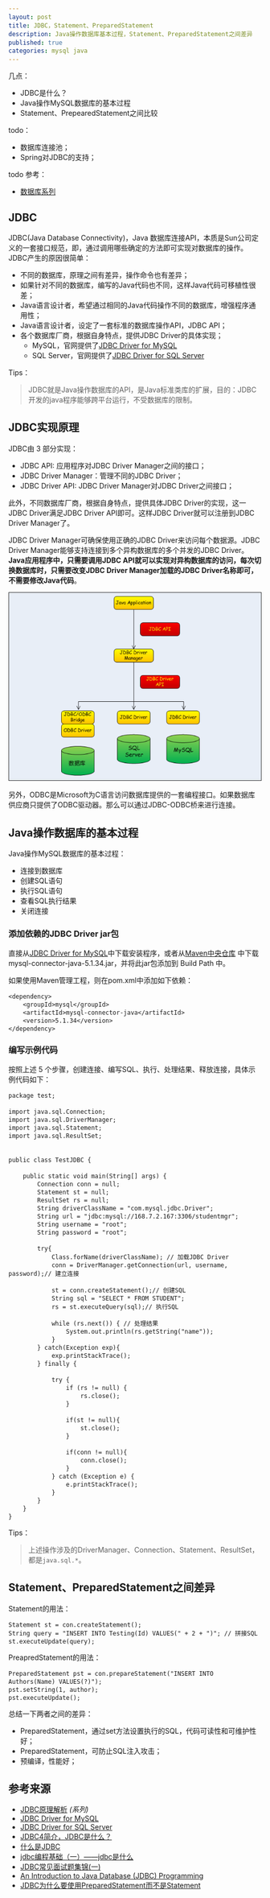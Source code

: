 ```yaml
---
layout: post
title: JDBC，Statement、PreparedStatement
description: Java操作数据库基本过程，Statement、PreparedStatement之间差异
published: true
categories: mysql java
---
```




几点：

* JDBC是什么？
* Java操作MySQL数据库的基本过程
* Statement、PrepearedStatement之间比较

todo：

* 数据库连接池；
* Spring对JDBC的支持；

todo 参考：

* [数据库系列](http://sharryjava.iteye.com/category/55314)


## JDBC

JDBC(Java Database Connectivity)，Java 数据库连接API，本质是Sun公司定义的一套接口规范，即，通过调用哪些确定的方法即可实现对数据库的操作。JDBC产生的原因很简单：

* 不同的数据库，原理之间有差异，操作命令也有差异；
* 如果针对不同的数据库，编写的Java代码也不同，这样Java代码可移植性很差；
* Java语言设计者，希望通过相同的Java代码操作不同的数据库，增强程序通用性；
* Java语言设计者，设定了一套标准的数据库操作API，JDBC API；
* 各个数据库厂商，根据自身特点，提供JDBC Driver的具体实现；
	* MySQL，官网提供了[JDBC Driver for MySQL][JDBC Driver for MySQL]
	* SQL Server，官网提供了[JDBC Driver for SQL Server][JDBC Driver for SQL Server]

Tips：

> JDBC就是Java操作数据库的API，是Java标准类库的扩展，目的：JDBC开发的java程序能够跨平台运行，不受数据库的限制。


## JDBC实现原理

JDBC由 3 部分实现：

* JDBC API: 应用程序对JDBC Driver Manager之间的接口；
* JDBC Driver Manager：管理不同的JDBC Driver；
* JDBC Driver API: JDBC Driver Manager对JDBC Driver之间接口；

此外，不同数据库厂商，根据自身特点，提供具体JDBC Driver的实现，这一JDBC Driver满足JDBC Driver API即可。这样JDBC Driver就可以注册到JDBC Driver Manager了。

JDBC Driver Manager可确保使用正确的JDBC Driver来访问每个数据源。JDBC Driver Manager能够支持连接到多个异构数据库的多个并发的JDBC Driver。**Java应用程序中，只需要调用JDBC API就可以实现对异构数据库的访问，每次切换数据库时，只需要改变JDBC Driver Manager加载的JDBC Driver名称即可，不需要修改Java代码**。

![](/images/java-jdbc-mysql/jdbc-framework.png)


另外，ODBC是Microsoft为C语言访问数据库提供的一套编程接口。如果数据库供应商只提供了ODBC驱动器。那么可以通过JDBC-ODBC桥来进行连接。



## Java操作数据库的基本过程

Java操作MySQL数据库的基本过程：

* 连接到数据库
* 创建SQL语句
* 执行SQL语句
* 查看SQL执行结果
* 关闭连接

### 添加依赖的JDBC Driver jar包

直接从[JDBC Driver for MySQL]中下载安装程序，或者从[Maven中央仓库](http://repo1.maven.org/maven2/mysql/mysql-connector-java/) 中下载mysql-connector-java-5.1.34.jar，并将此jar包添加到 Build Path 中。

如果使用Maven管理工程，则在pom.xml中添加如下依赖：

	<dependency>
		<groupId>mysql</groupId>
		<artifactId>mysql-connector-java</artifactId>
		<version>5.1.34</version>
	</dependency>

### 编写示例代码

按照上述 5 个步骤，创建连接、编写SQL、执行、处理结果、释放连接，具体示例代码如下：


	package test;

	import java.sql.Connection;
	import java.sql.DriverManager;
	import java.sql.Statement;
	import java.sql.ResultSet;


	public class TestJDBC {
		
		public static void main(String[] args) {
			Connection conn = null;
			Statement st = null;
			ResultSet rs = null;
			String driverClassName = "com.mysql.jdbc.Driver";
			String url = "jdbc:mysql://168.7.2.167:3306/studentmgr";
			String username = "root";
			String password = "root";
			
			try{
				Class.forName(driverClassName);	// 加载JDBC Driver
				conn = DriverManager.getConnection(url, username, password);// 建立连接
				
				st = conn.createStatement();// 创建SQL
				String sql = "SELECT * FROM STUDENT";
				rs = st.executeQuery(sql);// 执行SQL
				
				while (rs.next()) {	// 处理结果
					System.out.println(rs.getString("name"));
				}
			} catch(Exception exp){
				exp.printStackTrace();
			} finally {
				
				try {
					if (rs != null) {
						rs.close();
					}
					
					if(st != null){
						st.close();
					}
					
					if(conn != null){
						conn.close();
					}
				} catch (Exception e) {
					e.printStackTrace();
				}
			}
		}
	}

Tips：

> 上述操作涉及的DriverManager、Connection、Statement、ResultSet，都是`java.sql.*`。


## Statement、PreparedStatement之间差异


Statement的用法：

	Statement st = con.createStatement();
	String query = "INSERT INTO Testing(Id) VALUES(" + 2 + ")";	// 拼接SQL
	st.executeUpdate(query);


PreapredStatement的用法：

	PreparedStatement pst = con.prepareStatement("INSERT INTO Authors(Name) VALUES(?)");
	pst.setString(1, author);
	pst.executeUpdate();

总结一下两者之间的差异：

* PreparedStatement，通过set方法设置执行的SQL，代码可读性和可维护性好；
* PreparedStatement，可防止SQL注入攻击；
* 预编译，性能好；

















## 参考来源



* [JDBC原理解析][JDBC原理解析] *(系列)*
* [JDBC Driver for MySQL][JDBC Driver for MySQL]
* [JDBC Driver for SQL Server][JDBC Driver for SQL Server]
* [JDBC4简介，JDBC是什么？][JDBC4简介，JDBC是什么？]
* [什么是JDBC][什么是JDBC]
* [jdbc编程基础（一）——jdbc是什么][jdbc编程基础（一）——jdbc是什么]
* [JDBC常见面试题集锦(一)][JDBC常见面试题集锦(一)]
* [An Introduction to Java Database (JDBC) Programming][An Introduction to Java Database (JDBC) Programming]
* [JDBC为什么要使用PreparedStatement而不是Statement][JDBC为什么要使用PreparedStatement而不是Statement]



[NingG]:    http://ningg.github.com  "NingG"
[JDBC Driver for MySQL]:			http://www.mysql.com/products/connector/
[JDBC Driver for SQL Server]:		https://msdn.microsoft.com/zh-cn/data/aa937724.aspx


[JDBC4简介，JDBC是什么？]:			http://www.yiibai.com/jdbc/jdbc-introduction.html
[什么是JDBC]:						http://yde986.iteye.com/blog/900373
[jdbc编程基础（一）——jdbc是什么]:	http://sharryjava.iteye.com/blog/325872
[JDBC常见面试题集锦(一)]:			http://it.deepinmind.com/jdbc/2014/03/18/JDBC%E5%B8%B8%E8%A7%81%E9%9D%A2%E8%AF%95%E9%A2%98%E9%9B%86%E9%94%A6%28%E4%B8%80%29.html


[An Introduction to Java Database (JDBC) Programming]:		http://www.ntu.edu.sg/home/ehchua/programming/java/JDBC_Basic.html#zz-3.1
[JDBC为什么要使用PreparedStatement而不是Statement]:		http://www.importnew.com/5006.html
[JDBC原理解析]:						http://blog.csdn.net/luanlouis/article/category/2158459


